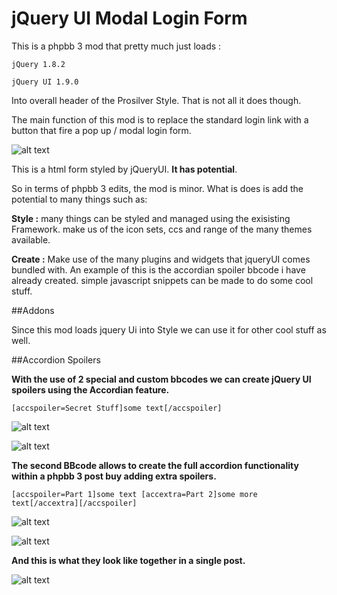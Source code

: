 jQuery UI Modal Login Form
==========================

This is a phpbb 3 mod that pretty much just loads :

`jQuery 1.8.2`

`jQuery UI 1.9.0`

Into overall header of the Prosilver Style. That is not all it does though.

The main function of this mod is to replace the standard login link with a button that fire a pop up / modal
login form.

![alt text](https://raw.github.com/randomessence/jqueryUIloginphpbb3mod/master/contrib/examples/form.png)

This is a html form styled by jQueryUI. **It has potential**. 

So in terms of phpbb 3 edits, the mod is minor. What is does is add the potential to many things such as:

**Style :** many things can be styled and managed using the exisisting Framework. make us of the icon sets, ccs and range of the many themes available.

**Create :** Make use of the many plugins and widgets that jqueryUI comes bundled with. An example of this is the accordian spoiler bbcode i have already created. simple javascript snippets can be made to do some cool stuff.

##Addons

Since this mod loads jquery Ui into Style we can use it for other cool stuff as well. 

##Accordion Spoilers

**With the use of 2 special and custom bbcodes we can create jQuery UI spoilers using the Accordian feature.**

`[accspoiler=Secret Stuff]some text[/accspoiler]`

![alt text](https://raw.github.com/randomessence/jqueryUIloginphpbb3mod/master/contrib/examples/spoiler1.png)

![alt text](https://raw.github.com/randomessence/jqueryUIloginphpbb3mod/master/contrib/examples/spoiler2.png)

**The second BBcode allows to create the full accordion functionality within a phpbb 3 post buy adding extra spoilers.**

`[accspoiler=Part 1]some text [accextra=Part 2]some more text[/accextra][/accspoiler]`

![alt text](https://raw.github.com/randomessence/jqueryUIloginphpbb3mod/master/contrib/examples/extra1.png)

![alt text](https://raw.github.com/randomessence/jqueryUIloginphpbb3mod/master/contrib/examples/extra2.png)

**And this is what they look like together in a single post.**

![alt text](https://raw.github.com/randomessence/jqueryUIloginphpbb3mod/master/contrib/examples/full.png)